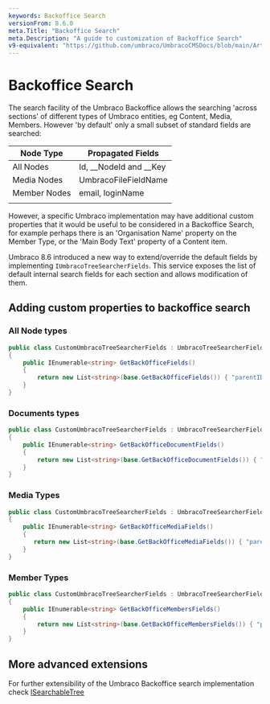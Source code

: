 ```yaml
---
keywords: Backoffice Search
versionFrom: 8.6.0
meta.Title: "Backoffice Search"
meta.Description: "A guide to customization of Backoffice Search"
v9-equivalent: "https://github.com/umbraco/UmbracoCMSDocs/blob/main/Articles/Backoffice-Search/extending.md"
---
```


# Backoffice Search

The search facility of the Umbraco Backoffice allows the searching 'across sections' of different types of Umbraco entities, eg Content, Media, Members. However 'by default' only a small subset of standard fields are searched:

| Node Type    | Propagated Fields      |
| ------------ | ---------------------- |
| All Nodes    | Id, __NodeId and __Key |
| Media Nodes  | UmbracoFileFieldName   |
| Member Nodes | email, loginName       |
|              |                        |

However, a specific Umbraco implementation may have additional custom properties that it would be useful to be considered in a Backoffice Search, for example perhaps there is an 'Organisation Name' property on the Member Type, or the 'Main Body Text' property of a Content item. 

Umbraco 8.6 introduced a new way to extend/override the default fields by implementing `IUmbracoTreeSearcherFields`. This service exposes the list of default internal search fields for each section and allows modification of them.

## Adding custom properties to backoffice search

### All Node types

```csharp
public class CustomUmbracoTreeSearcherFields : UmbracoTreeSearcherFields, IUmbracoTreeSearcherFields
{
    public IEnumerable<string> GetBackOfficeFields()
    {
        return new List<string>(base.GetBackOfficeFields()) { "parentID" };
    }
}
```

### Documents types

```csharp
public class CustomUmbracoTreeSearcherFields : UmbracoTreeSearcherFields, IInternalSearchConstants
{
    public IEnumerable<string> GetBackOfficeDocumentFields()
    {
        return new List<string>(base.GetBackOfficeDocumentFields()) { "parentID" };
    }
}
```

### Media Types

```csharp
public class CustomUmbracoTreeSearcherFields : UmbracoTreeSearcherFields, IUmbracoTreeSearcherFields
{
    public IEnumerable<string> GetBackOfficeMediaFields()
    {
       return new List<string>(base.GetBackOfficeMediaFields()) { "parentID" };
    }
}
```

### Member Types

```csharp
public class CustomUmbracoTreeSearcherFields : UmbracoTreeSearcherFields,  IUmbracoTreeSearcherFields
{
    public IEnumerable<string> GetBackOfficeMembersFields()
    {
        return new List<string>(base.GetBackOfficeMembersFields()) { "parentID" };
    }
}
```

## More advanced extensions

For further extensibility of the Umbraco Backoffice search implementation check [ISearchableTree](https://our.umbraco.com/Documentation/Extending/Section-Trees/Searchable-Trees/ "https://our.umbraco.com/Documentation/Extending/Section-Trees/Searchable-Trees/")
